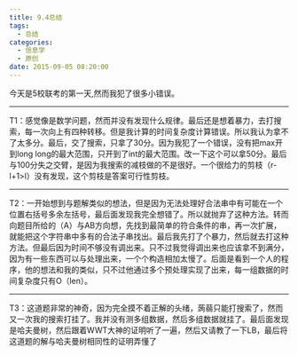 ```yaml
---
title: 9.4总结
tags:
  - 总结
categories:
  - 信息学
  - 原创
date: 2015-09-05 08:20:00
---
```

今天是5校联考的第一天,然而我犯了很多小错误。
****
T1：感觉像是数学问题，然而并没有发现什么规律。最后还是想着暴力，去打搜索，每一次向上有四种转移。但是我计算的时间复杂度计算错误。所以我认为拿不了太多分。最后，交了搜索，只拿了30分。因为我犯了一个错误，没有把max开到long long的最大范围，只开到了int的最大范围。改一下这个可以拿50分。最后与100分失之交臂，是因为我搜索的减枝做的不是很好。一个很给力的剪枝（r-l+1>l）没有发现，这个剪枝是答案可行性剪枝。
****
T2：一开始想到与题解类似的想法，但是因为无法处理好合法串中有可能在一个位置右括号多余左括号，最后面发现我完全想错了。所以就抛弃了这种方法。转而向题目所给的（A）与AB方向想，先找到最简单的符合条件的串，再一次扩展，就能把这个字符串中多有的合法子串找出。最后我先打了个暴力，然后就去打这种方法。但最后因为时间不够没有调出来。只不过我觉得调出来也应该拿不到满分，因为有一些东西可以与处理出来，一个个构造相加太慢了。后面是看到一个人的程序，他的想法和我的类似，只不过他通过多个预处理实现了出来，每一组数据的时间复杂度只有O（len）。
****
T3：这道题非常的神奇，因为完全摸不着正解的头绪，蒟蒻只能打搜索了，然而又一次我的搜索打挂了。我并没有测多组数据，然后多组数据就挂了。最后面发现是哈夫曼树，然后跟着WWT大神的证明听了一遍，然后又请教了一下LB，最后将这道题的解与哈夫曼树相同性的证明弄懂了